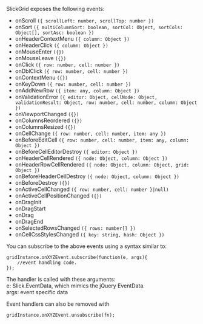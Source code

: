 SlickGrid exposes the following events:

* onScroll `({ scrollLeft: number, scrollTop: number })`  
* onSort `({ multiColumnSort: boolean, sortCol: Object, sortCols: Object[], sortAsc: boolean })`
* onHeaderContextMenu `({ column: Object })`
* onHeaderClick `({ column: Object })`
* onMouseEnter `({})`
* onMouseLeave `({})`
* onClick `({ row: number, cell: number })`
* onDblClick `({ row: number, cell: number })`
* onContextMenu `({})` 
* onKeyDown `({ row: number, cell: number })`
* onAddNewRow `({ item: any, column: Object })`
* onValidationError `({ editor: Object, cellNode: Object, validationResult: Object, row: number, cell: number, column: Object })`  
* onViewportChanged `({})`
* onColumnsReordered `({})`  
* onColumnsResized `({})`
* onCellChange `({ row: number, cell: number, item: any })` 
* onBeforeEditCell `({ row: number, cell: number, item: any, column: Object })` 
* onBeforeCellEditorDestroy `({ editor: Object })` 
* onHeaderCellRendered `({ node: Object, column: Object })`
* onHeaderRowCellRendered `({ node: Object, column: Object, grid: Object })`
* onBeforeHeaderCellDestroy `({ node: Object, column: Object })`
* onBeforeDestroy `({})`  
* onActiveCellChanged `({ row: number, cell: number }|null)`
* onActiveCellPositionChanged `({})`
* onDragInit
* onDragStart
* onDrag
* onDragEnd
* onSelectedRowsChanged `({ rows: number[] })`
* onCellCssStylesChanged `({ key: string, hash: Object })`

You can subscribe to the above events using a syntax similar to:

    gridInstance.onXYZEvent.subscribe(function(e, args){
        //event handling code.
    });

The handler is called with these arguments:  
e: Slick.EventData, which mimics the jQuery EventData.  
args: event specific data  

Event handlers can also be removed with

    gridInstance.onXYZEvent.unsubscribe(fn);
